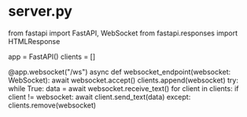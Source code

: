 # server.py
from fastapi import FastAPI, WebSocket
from fastapi.responses import HTMLResponse

app = FastAPI()
clients = []

@app.websocket("/ws")
async def websocket_endpoint(websocket: WebSocket):
    await websocket.accept()
    clients.append(websocket)
    try:
        while True:
            data = await websocket.receive_text()
            for client in clients:
                if client != websocket:
                    await client.send_text(data)
    except:
        clients.remove(websocket)

